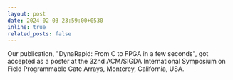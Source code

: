 ```yaml
---
layout: post
date: 2024-02-03 23:59:00+0530
inline: true
related_posts: false
---
```


Our publication, "DynaRapid: From C to FPGA in a few seconds", got accepted as a poster at the 32nd ACM/SIGDA International Symposium on Field Programmable Gate Arrays, Monterey, California, USA.